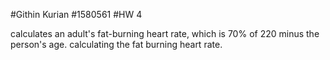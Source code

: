 #Githin Kurian
#1580561
#HW 4

 calculates an adult's fat-burning heart rate, which is 70% of 220 minus the person's age.  calculating the fat burning heart rate. 
